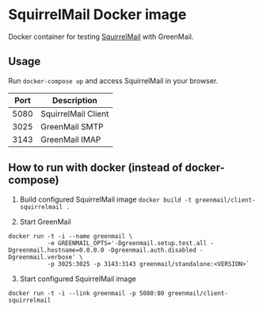 # SquirrelMail Docker image

Docker container for testing [SquirrelMail](https://squirrelmail.org/) with GreenMail.


## Usage

Run `docker-compose up` and access SquirrelMail in your browser.

|Port|Description|
|----|-----------|
|5080| SquirrelMail Client|
|3025| GreenMail SMTP |
|3143| GreenMail IMAP |

How to run with docker (instead of docker-compose)
--------

1. Build configured SquirrelMail image
   `docker build -t greenmail/client-squirrelmail .`

2. Start GreenMail
```
docker run -t -i --name greenmail \
           -e GREENMAIL_OPTS='-Dgreenmail.setup.test.all -Dgreenmail.hostname=0.0.0.0 -Dgreenmail.auth.disabled -Dgreenmail.verbose' \
           -p 3025:3025 -p 3143:3143 greenmail/standalone:<VERSION>`
```

3. Start configured SquirrelMail image

`docker run -t -i --link greenmail -p 5080:80 greenmail/client-squirrelmail`

